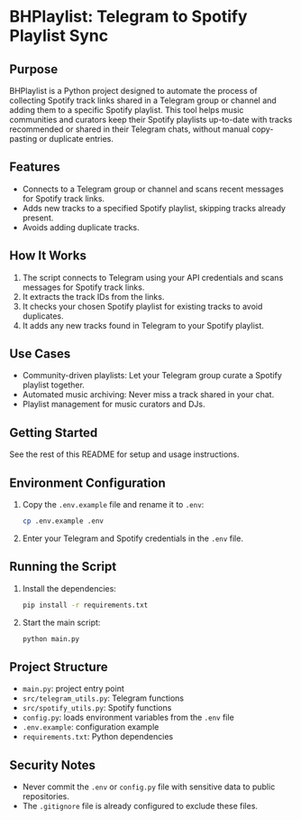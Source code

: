 # BHPlaylist: Telegram to Spotify Playlist Sync

## Purpose

BHPlaylist is a Python project designed to automate the process of collecting Spotify track links shared in a Telegram group or channel and adding them to a specific Spotify playlist. This tool helps music communities and curators keep their Spotify playlists up-to-date with tracks recommended or shared in their Telegram chats, without manual copy-pasting or duplicate entries.

## Features
- Connects to a Telegram group or channel and scans recent messages for Spotify track links.
- Adds new tracks to a specified Spotify playlist, skipping tracks already present.
- Avoids adding duplicate tracks.

## How It Works
1. The script connects to Telegram using your API credentials and scans messages for Spotify track links.
2. It extracts the track IDs from the links.
3. It checks your chosen Spotify playlist for existing tracks to avoid duplicates.
4. It adds any new tracks found in Telegram to your Spotify playlist.

## Use Cases
- Community-driven playlists: Let your Telegram group curate a Spotify playlist together.
- Automated music archiving: Never miss a track shared in your chat.
- Playlist management for music curators and DJs.

## Getting Started
See the rest of this README for setup and usage instructions.

## Environment Configuration
1. Copy the `.env.example` file and rename it to `.env`:
   ```bash
   cp .env.example .env
   ```
2. Enter your Telegram and Spotify credentials in the `.env` file.

## Running the Script
1. Install the dependencies:
   ```bash
   pip install -r requirements.txt
   ```
2. Start the main script:
   ```bash
   python main.py
   ```

## Project Structure
- `main.py`: project entry point
- `src/telegram_utils.py`: Telegram functions
- `src/spotify_utils.py`: Spotify functions
- `config.py`: loads environment variables from the `.env` file
- `.env.example`: configuration example
- `requirements.txt`: Python dependencies

## Security Notes
- Never commit the `.env` or `config.py` file with sensitive data to public repositories.
- The `.gitignore` file is already configured to exclude these files.
